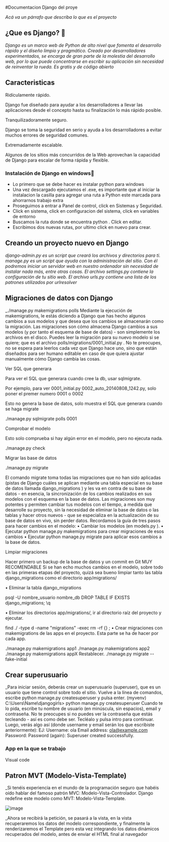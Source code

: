 #Documentacion Django del proye

_Acá va un párrafo que describa lo que es el proyecto_

## ¿Que es Django? 🚀

_Django es un marco web de Python de alto nivel que fomenta el desarrollo rápido y el diseño limpio y pragmático. Creado por desarrolladores experimentados, se encarga de gran parte de la molestia del desarrollo web, por lo que puede concentrarse en escribir su aplicación sin necesidad de reinventar la rueda. Es gratis y de código abierto_

## Caracteristicas

Ridículamente rápido.

Django fue diseñado para ayudar a los desarrolladores a llevar las aplicaciones desde el concepto hasta su finalización lo más rápido posible.

Tranquilizadoramente seguro.

Django se toma la seguridad en serio y ayuda a los desarrolladores a evitar muchos errores de seguridad comunes.

Extremadamente escalable.

Algunos de los sitios más concurridos de la Web aprovechan la capacidad de Django para escalar de forma rápida y flexible.



### Instalación de Django en windows🔧 

* Lo primero que se debe hacer es instalar python para windows
*  Una vez descargado ejecutamos el .exe, es importante que al iniciar la instalacion la casilla para agregar una ruta a Python este marcada para ahorrarnos trabajo extra
*  Proseguimos a entrar a Panel de control, click en Sistemas y Seguridad.
*  Click en sistema, click en configuracion del sistema, click en variables de entorno 
*  Buscamos la ruta donde se encuentra python . Click en editar.
*  Escribimos dos nuevas rutas, por ultimo click en nuevo para crear.

## Creando un proyecto nuevo en  Django 

_django-admin.py es un script que creará los archivos y directorios para ti.
manage.py es un script que ayuda con la administración del sitio. Con él podremos iniciar un servidor web en nuestro ordenador sin necesidad de instalar nada más, entre otras cosas.
El archivo settings.py contiene la configuración de tu sitio web.
El archivo urls.py contiene una lista de los patrones utilizados por urlresolver_


## Migraciones de datos con Django

_./manage.py makemigrations polls
Mediante la ejecución de makemigrations, le estás diciendo a Django que has hecho algunos cambios a sus modelos y que desea que los cambios se almacenarán como la migración.
Las migraciones son cómo almacena Django cambios a sus modelos (y por tanto el esquema de base de datos) - son simplemente los archivos en el disco. Puedes leer la migración para su nuevo modelo si se quiere; que es el archivo polls/migrations/0001_initial.py . No te preocupes, no se espera para leerlos cada vez que Django hace uno, sino que están diseñados para ser humano editable en caso de que quiera ajustar manualmente cómo Django cambia las cosas.

Ver SQL que generara

Para ver el SQL que generara cuando cree la db, usar sqlmigrate.

Por ejemplo, para ver 0001_initial.py 0002_auto_20140808_1242.py, solo poner el premer numero 0001 o 0002

Esto no genera la base de datos, solo muestra el SQL que generara cuando se haga migrate

./manage.py sqlmigrate polls 0001

Comprobar el modelo

Esto solo comprueba si hay algún error en el modelo, pero no ejecuta nada.

./manage.py check

Migrar las base de datos

./manage.py migrate

El comando migrate toma todas las migraciones que no han sido aplicadas (pistas de Django cuáles se aplican mediante una tabla especial en su base de datos llamada django_migrations ) y les va en contra de su base de datos - en esencia, la sincronización de los cambios realizados en sus modelos con el esquema en la base de datos.
Las migraciones son muy potentes y permiten cambiar tus modelos con el tiempo, a medida que desarrolle su proyecto, sin la necesidad de eliminar la base de datos o las tablas y hacer otros nuevos - que se especializa en la actualización de su base de datos en vivo, sin perder datos. Recordamos la guía de tres pasos para hacer cambios en el modelo:
•	Cambiar los modelos (en models.py ).
•	Ejecutar python manage.py makemigrations para crear migraciones de esos cambios
•	Ejecutar python manage.py migrate para aplicar esos cambios a la base de datos.


Limpiar migraciones

Hacer primero un backup de la base de datos y un commit en Git MUY RECOMENDABLE
Si se han echo muchos cambios en el modelo, sobre todo en las primeras etapas del proyecto, quizá sea bueno limpiar tanto las tabla django_migrations como el directorio app/migrations/

•	Eliminar la tabla django_migrations

psql -U nombre_usuario nombre_db
DROP TABLE IF EXISTS django_migrations;
\q

•	Eliminar los directorios app/migrations/, ir al directorio raíz del proyecto y ejecutar.

find ./ -type d -name "migrations" -exec rm -rf {} \;
•	Crear migraciones con makemigrations de las apps en el proyecto. Esta parte se ha de hacer por cada app.

./manage.py makemigrations app1
./manage.py makemigrations app2
./manage.py makemigrations appX
Restablecer.
./manage.py migrate --fake-initial

## Crear superusuario

_Para iniciar sesión, deberás crear un superusuario (superuser), que es un usuario que tiene control sobre todo el sitio. Vuelve a la línea de comandos, escribe python manage.py createsuperuser y pulsa enter.
(myvenv) C:\Users\Name\djangogirls> python manage.py createsuperuser
Cuando te lo pida, escribe tu nombre de usuario (en minúscula, sin espacios), email y contraseña. No te preocupes si no puedes ver la contraseña que estás tecleando - así es como debe ser. Tecléalo y pulsa intro para continuar. Luego, verás algo así (donde username y email serán los que escribiste anteriormente):
EJ:
Username: ola
Email address: ola@example.com
Password:
Password (again):
Superuser created successfully.

### App en la que se trabajo

Visual code 

## Patron MVT (Modelo-Vista-Template)

_Si tenéis experiencia en el mundo de la programación seguro que habéis oído hablar del famoso patrón MVC: Modelo-Vista-Controlador. Django redefine este modelo como MVT: Modelo-Vista-Template.

![image](https://user-images.githubusercontent.com/61531454/118087548-57cfe300-b38b-11eb-8143-200bc9790695.png)

_Ahora se recibirá la petición, se pasará a la vista, en la vista recuperaremos los datos del modelo correspondiente, y finalmente la renderizaremos el Template pero esta vez integrando los datos dinámicos recuperados del modelo, antes de enviar el HTML final al navegador




